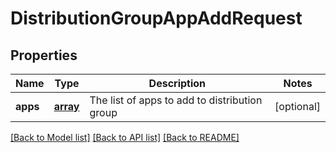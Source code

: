 # DistributionGroupAppAddRequest

## Properties
Name | Type | Description | Notes
------------ | ------------- | ------------- | -------------
**apps** | [**array**](.md) | The list of apps to add to distribution group | [optional] 

[[Back to Model list]](../README.md#documentation-for-models) [[Back to API list]](../README.md#documentation-for-api-endpoints) [[Back to README]](../README.md)


